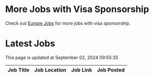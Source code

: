 # More Jobs with Visa Sponsorship

Check out [Europe Jobs](https://github.com/sureshparimi/europejobs#latest-jobs) for more jobs with visa sponsorship.

# Latest Jobs

This page is updated at September 02, 2024 09:55:35

| Job Title | Job Location | Job Link | Job Posted |
| --- | --- | --- | --- |
